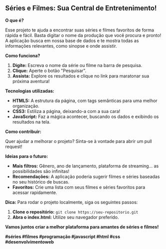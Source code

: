 ##  Séries e Filmes: Sua Central de Entretenimento!

**O que é?**

Esse projeto te ajuda a encontrar suas séries e filmes favoritos de forma rápida e fácil. Basta digitar o nome da produção que você procura e pronto! A aplicação busca em nossa base de dados e te mostra todas as informações relevantes, como sinopse e onde assistir.

**Como funciona?**

1. **Digite:** Escreva o nome da série ou filme na barra de pesquisa.
2. **Clique:** Aperte o botão "Pesquisar".
3. **Assista:** Explore os resultados e clique no link para maratonar sua próxima aventura!

**Tecnologias utilizadas:**

* **HTML5:** A estrutura da página, com tags semânticas para uma melhor organização.
* **CSS3:** Estiliza a página, deixando-a com a sua cara!
* **JavaScript:** Faz a mágica acontecer, buscando os dados e exibindo os resultados na tela.

**Como contribuir:**

Quer ajudar a melhorar o projeto? Sinta-se à vontade para abrir um pull request! 

**Ideias para o futuro:**

* **Mais filtros:** Gênero, ano de lançamento, plataforma de streaming... as possibilidades são infinitas!
* **Recomendações:** A aplicação poderia sugerir filmes e séries baseadas no seu histórico de buscas.
* **Favoritos:** Crie uma lista com seus filmes e séries favoritos para acessar rapidamente.

**Dica:** Para rodar o projeto localmente, siga os seguintes passos:

1. **Clone o repositório:** `git clone https://seu-repositorio.git`
2. **Abra o index.html:** Utilize seu navegador preferido.

**Vamos juntos criar a melhor plataforma para amantes de séries e filmes!**

**#séries #filmes #programação #javascript #html #css #desenvolvimentoweb**
